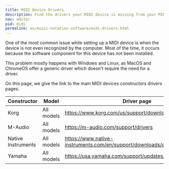 ```yaml
---
title: MIDI Device Drivers
description: Find the drivers your MIDI device is missing from your MIDI device constructor.
nav: editor
pid: midi
permalink: en/music-notation-software/midi-drivers.html
---
```


One of the most common issue while setting up a MIDI device is when the device is not even recognized by the computer. Most of the time, it occurs because the software component for this device has not been installed.

This problem mostly happens with Windows and Linux, as MacOS and ChromeOS offer a generic driver which doesn't require the need for a driver.

On this page, we give the link to the main MIDI devices constructors drivers pages.

| Constructor | Model | Driver page |
| ----------- | ----- | ----------- |
| Korg | All models | https://www.korg.com/us/support/download/product/1/285/ |
| M-Audio | All models | https://m-audio.com/support/drivers |
| Native Instruments | All models | https://www.native-instruments.com/en/support/downloads/drivers-other-files/ |
| Yamaha | All models | https://usa.yamaha.com/support/updates/index.html |

